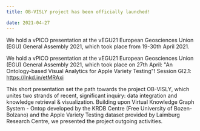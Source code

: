 ```yaml
---
title: OB-VISLY project has been officially launched!

date: 2021-04-27
---
```


We hold a vPICO presentation at the vEGU21 European Geosciences Union (EGU) General Assembly 2021, which took place from 19-30th April 2021. 


<!--more-->

We hold a vPICO presentation at the vEGU21 European Geosciences Union (EGU) General Assembly 2021, which took place on 27th April: "An Ontology-based Visual Analytics for Apple Variety Testing"! Session GI2.1: https://lnkd.in/etMRAxi

This short presentation set the path towards the project OB-VISLY, which unites two strands of recent, significant inquiry: data integration and knowledge retrieval & visualization. Building upon Virtual Knowledge Graph System - Ontop developed by the KRDB Centre (Free University of Bozen-Bolzano) and the Apple Variety Testing dataset provided by Laimburg Research Centre, we presented the project outgoing activities.



